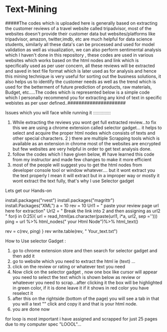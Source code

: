 # Text-Mining
#####The codes which is uploaded here is generally based on extracting the customer reviews of a travel website called tripadvisor, most of the websites doesn't provide their customer data but websites/platforms like tripadvisor, amazon, twitter,imdb, etc are much helpful for data science students, similarly all these data's can be processed and used for model validation as well as visualization, we can also perform sentimental analysis which I haven't done in this repository , these codes are used in various websites which works based on the html nodes and link which is specifically used as per user concern, all these reviews will be extracted and saved in text file format which is later used as for analysis and hence this mining technique is very useful for sorting out the business solutions, it also helps us to identify the customer needs as well as the trend which is used for the betterment of future prediction of products, raw materials, Budget, etc.....The codes which is represented below is a simple code which I personally recommend you for extracting any kind of text in specific webistes as per user defined..##################### 

Issues which you will face while running it :::::::::::::: 
1) While extracting the reviews you wont get full extracted review...to fix this we are using a chrome extension called selector gadget... it helps to select and acquire the proper html nodes which consists of texts and other special characters.
2 ) there are multiple Scrapping tools which is available as an extension in chrome most of the websites are encrypted but few websites are very helpful in order to get text analysis done.
3) follow the codes which I have given below, #I have learned this code from my instructor and made few changes to make it more efficient 
4) most of the people will suggest you to get the html nodes from developer console tool or window whatever.... but it wont extract you the text properly I mean it will extract but in a improper way or mostly it wont extract the text fully, that's why I use Selector gadget

Lets get our Hands-on 

install.packages("rvest")
install.packages("magrittr")
install.Packages("XML")
a = 10
rev = 10
Url1 = " paste your review page url here for extraction"
Url2 = " Break the link into 2 and then assigning as url2 "
for(i in 0:25){ 
  url = read_html(as.character(paste(url1, i*a, url2, sep ='')))
  ping = url %>%
    html_nodes(" your Html Node")%>%
    html_text()
    
   rev = c(rev, ping)
   }
   rev
   write.table(rev, " Your_text.txt")
   
  
  
  
  How to Use selector Gadget :
  1) go to chrome extension store and then search for selector gadget and then add it 
  2) go to website which you need to extract the html ie (text) ...
  3) click on the review or rating or whatever text you need 
  4) Now click on the selector gadget , now one box like cursor will appear you need to select the text which is shown below as review or whateever you need to scrap...after clicking it the box will be highlighted in green color, if it is done leave it if it shows in red color you have reselect it 
  5) after this on the rightside (bottom of the page) you will see a tab in that you will a text "" click and copy it and that is your html node.
  6) you are done now 
  
  for loop is most important i have assigned and scrapped for just 25 pages 
  due to my computer spec "LOOOL"...
  
